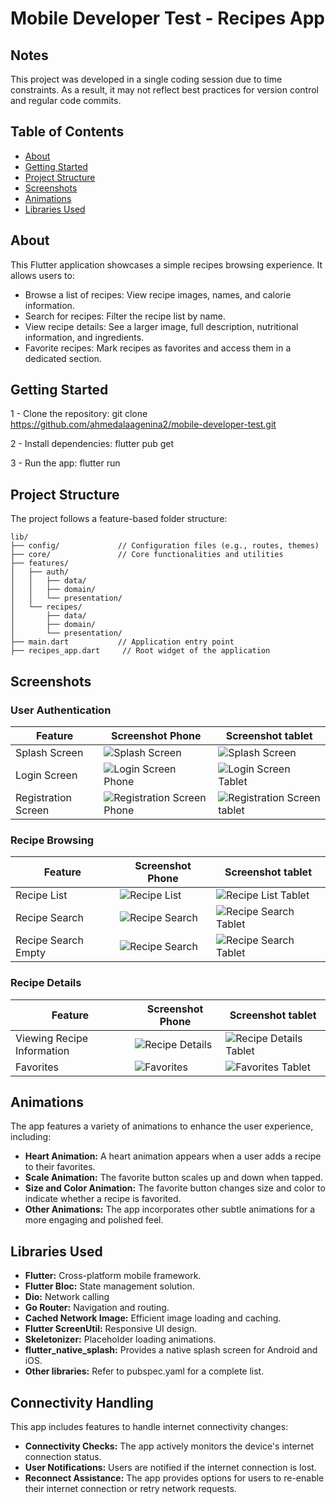 # Mobile Developer Test - Recipes App
## Notes

This project was developed in a single coding session due to time constraints. As a result, it may not reflect best practices for version control and regular code commits.

## Table of Contents

- [About](#about)
- [Getting Started](#getting-started)
- [Project Structure](#project-structure)
- [Screenshots](#screenshots)
- [Animations](#animations)
- [Libraries Used](#libraries-used)

## About <a name = "about"></a>

This Flutter application showcases a simple recipes browsing experience. It allows users to:

- Browse a list of recipes: View recipe images, names, and calorie information.
- Search for recipes: Filter the recipe list by name.
- View recipe details: See a larger image, full description, nutritional information, and ingredients.
- Favorite recipes: Mark recipes as favorites and access them in a dedicated section.

## Getting Started <a name = "getting-started"></a>

1 - Clone the repository: git clone https://github.com/ahmedalaagenina2/mobile-developer-test.git

2 - Install dependencies: flutter pub get

3 - Run the app: flutter run

## Project Structure <a name = "project-structure"></a>

The project follows a feature-based folder structure:

```
lib/
├── config/             // Configuration files (e.g., routes, themes)
├── core/               // Core functionalities and utilities
├── features/
│   ├── auth/
│   │   ├── data/
│   │   ├── domain/
│   │   └── presentation/
│   └── recipes/
│       ├── data/
│       ├── domain/
│       └── presentation/
├── main.dart           // Application entry point
├── recipes_app.dart     // Root widget of the application

```

## Screenshots <a name = "screenshots"></a>

### User Authentication

| Feature             | Screenshot Phone                                                        | Screenshot tablet                                                       |
| ------------------- | ----------------------------------------------------------------------- | ----------------------------------------------------------------------- |
| Splash Screen       | ![Splash Screen](screenshots/splash_screen.png)                         | ![Splash Screen](screenshots/splash_screen.png)                         |
| Login Screen        | ![Login Screen Phone](screenshots/login_screen_phone.png)               | ![Login Screen Tablet](screenshots/login_screen_ipad.png)               |
| Registration Screen | ![Registration Screen Phone](screenshots/registration_screen_phone.png) | ![Registration Screen tablet](screenshots/registration_screen_ipad.png) |

### Recipe Browsing

| Feature             | Screenshot Phone                                            | Screenshot tablet                                                  |
| ------------------- | ----------------------------------------------------------- | ------------------------------------------------------------------ |
| Recipe List         | ![Recipe List](screenshots/recipe_list_phone.png)           | ![Recipe List Tablet](screenshots/recipe_list_ipad.png)            |
| Recipe Search       | ![Recipe Search](screenshots/recipe_search_phone.png)       | ![Recipe Search Tablet](screenshots/recipe_search_ipad.png)        |
| Recipe Search Empty | ![Recipe Search](screenshots/recipe_empty_search_phone.png) | ![Recipe Search Tablet](screenshots/recipe_empty_search_phone.png) |

### Recipe Details

| Feature                    | Screenshot Phone                                        | Screenshot tablet                                             |
| -------------------------- | ------------------------------------------------------- | ------------------------------------------------------------- |
| Viewing Recipe Information | ![Recipe Details](screenshots/recipe_details_phone.png) | ![Recipe Details Tablet](screenshots/recipe_details_ipad.png) |
| Favorites                  | ![Favorites](screenshots/favorites_phone.png)           | ![Favorites Tablet](screenshots/favorites_ipad.png)           |

## Animations <a name = "animations"></a>

The app features a variety of animations to enhance the user experience, including:

- **Heart Animation:** A heart animation appears when a user adds a recipe to their favorites.
- **Scale Animation:** The favorite button scales up and down when tapped.
- **Size and Color Animation:** The favorite button changes size and color to indicate whether a recipe is favorited.
- **Other Animations:** The app incorporates other subtle animations for a more engaging and polished feel.

## Libraries Used <a name = "libraries-used"></a>

- **Flutter:** Cross-platform mobile framework.
- **Flutter Bloc:** State management solution.
- **Dio:** Network calling
- **Go Router:** Navigation and routing.
- **Cached Network Image:** Efficient image loading and caching.
- **Flutter ScreenUtil:** Responsive UI design.
- **Skeletonizer:** Placeholder loading animations.
- **flutter_native_splash:** Provides a native splash screen for Android and iOS.
- **Other libraries:** Refer to pubspec.yaml for a complete list.

## Connectivity Handling <a name = "connectivity-handling"></a>

This app includes features to handle internet connectivity changes:

- **Connectivity Checks:** The app actively monitors the device's internet connection status.
- **User Notifications:** Users are notified if the internet connection is lost.
- **Reconnect Assistance:** The app provides options for users to re-enable their internet connection or retry network requests.
